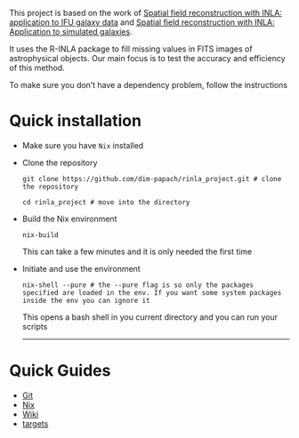 This project is based on the work of [Spatial field reconstruction with INLA: application to IFU galaxy data](https://academic.oup.com/mnras/article/482/3/3880/5144230) and [Spatial field reconstruction with INLA: Application to simulated galaxies](https://www.aanda.org/10.1051/0004-6361/202244481).

It uses the R-INLA package to fill missing values in FITS images of astrophysical objects. Our main focus is to test the accuracy and efficiency of this method.

To make sure you don&rsquo;t have a dependency problem, follow the instructions

# Quick installation

- Make sure you have `Nix` installed

- Clone the repository
  
  ```shell
  git clone https://github.com/dim-papach/rinla_project.git # clone the repository
  
  cd rinla_project # move into the directory
  ```

- Build the Nix environment
  
  ```shell
  nix-build
  ```
  This can take a few minutes and it is only needed the first time 

- Initiate and use the environment
  
  ```shell
  nix-shell --pure # the --pure flag is so only the packages specified are loaded in the env. If you want some system packages inside the env you can ignore it
  ```
  
  This opens a bash shell in you current directory and you can run your scripts
  
  ---

# Quick Guides

- [Git](./docs/git.md)
- [Nix](./docs/nix.md)
- [Wiki](https://github.com/dim-papach/rinla_project/wiki)
- [targets](https://books.ropensci.org/targets/)

